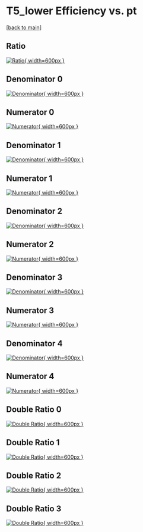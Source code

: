 # T5_lower Efficiency vs. pt

[[back to main](./)]



## Ratio

[![Ratio](../mtv/var/T5_lower_loweta_211_0_eff_pt.png){ width=600px }](../mtv/var/T5_lower_loweta_211_0_eff_pt.pdf)

## Denominator 0

[![Denominator](../mtv/den/T5_lower_loweta_211_0_eff_pt_den0.png){ width=600px }](../mtv/den/T5_lower_loweta_211_0_eff_pt_den0.pdf)

## Numerator 0

[![Numerator](../mtv/num/T5_lower_loweta_211_0_eff_pt_num0.png){ width=600px }](../mtv/num/T5_lower_loweta_211_0_eff_pt_num0.pdf)

## Denominator 1

[![Denominator](../mtv/den/T5_lower_loweta_211_0_eff_pt_den1.png){ width=600px }](../mtv/den/T5_lower_loweta_211_0_eff_pt_den1.pdf)

## Numerator 1

[![Numerator](../mtv/num/T5_lower_loweta_211_0_eff_pt_num1.png){ width=600px }](../mtv/num/T5_lower_loweta_211_0_eff_pt_num1.pdf)

## Denominator 2

[![Denominator](../mtv/den/T5_lower_loweta_211_0_eff_pt_den2.png){ width=600px }](../mtv/den/T5_lower_loweta_211_0_eff_pt_den2.pdf)

## Numerator 2

[![Numerator](../mtv/num/T5_lower_loweta_211_0_eff_pt_num2.png){ width=600px }](../mtv/num/T5_lower_loweta_211_0_eff_pt_num2.pdf)

## Denominator 3

[![Denominator](../mtv/den/T5_lower_loweta_211_0_eff_pt_den3.png){ width=600px }](../mtv/den/T5_lower_loweta_211_0_eff_pt_den3.pdf)

## Numerator 3

[![Numerator](../mtv/num/T5_lower_loweta_211_0_eff_pt_num3.png){ width=600px }](../mtv/num/T5_lower_loweta_211_0_eff_pt_num3.pdf)

## Denominator 4

[![Denominator](../mtv/den/T5_lower_loweta_211_0_eff_pt_den4.png){ width=600px }](../mtv/den/T5_lower_loweta_211_0_eff_pt_den4.pdf)

## Numerator 4

[![Numerator](../mtv/num/T5_lower_loweta_211_0_eff_pt_num4.png){ width=600px }](../mtv/num/T5_lower_loweta_211_0_eff_pt_num4.pdf)

## Double Ratio 0

[![Double Ratio](../mtv/ratio/T5_lower_loweta_211_0_eff_pt_ratio0.png){ width=600px }](../mtv/ratio/T5_lower_loweta_211_0_eff_pt_ratio0.pdf)

## Double Ratio 1

[![Double Ratio](../mtv/ratio/T5_lower_loweta_211_0_eff_pt_ratio1.png){ width=600px }](../mtv/ratio/T5_lower_loweta_211_0_eff_pt_ratio1.pdf)

## Double Ratio 2

[![Double Ratio](../mtv/ratio/T5_lower_loweta_211_0_eff_pt_ratio2.png){ width=600px }](../mtv/ratio/T5_lower_loweta_211_0_eff_pt_ratio2.pdf)

## Double Ratio 3

[![Double Ratio](../mtv/ratio/T5_lower_loweta_211_0_eff_pt_ratio3.png){ width=600px }](../mtv/ratio/T5_lower_loweta_211_0_eff_pt_ratio3.pdf)

